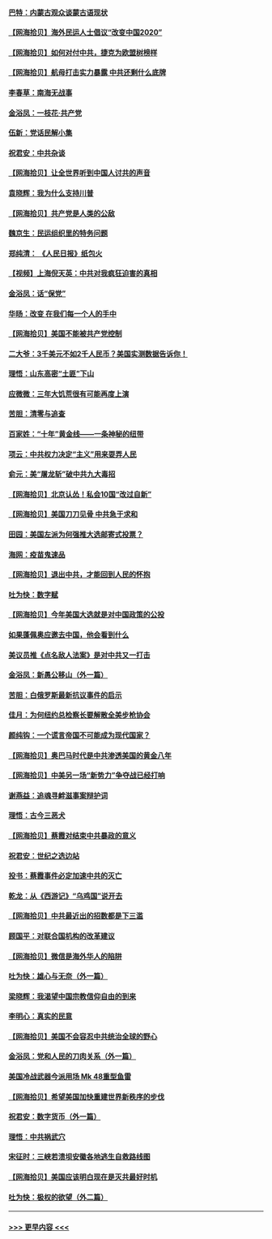#### [巴特：内蒙古观众谈蒙古语现状](../pages/nsc993/n12376923.md?t=09031302) 
#### [【网海拾贝】海外民运人士倡议“改变中国2020”](../pages/nsc993/n12376682.md?t=09031302) 
#### [【网海拾贝】如何对付中共，捷克为欧盟树榜样](../pages/nsc993/n12374209.md?t=09031302) 
#### [【网海拾贝】航母打击实力暴露 中共还剩什么底牌](../pages/nsc993/n12371825.md?t=09031302) 
#### [李春草：南海无战事](../pages/nsc993/n12371159.md?t=09031302) 
#### [金浴凤：一枝花·共产党](../pages/nsc993/n12368757.md?t=09031302) 
#### [伍新：党话民解小集](../pages/nsc993/n12366907.md?t=09031302) 
#### [祝君安：中共杂谈](../pages/nsc993/n12366076.md?t=09031302) 
#### [【网海拾贝】让全世界听到中国人讨共的声音](../pages/nsc993/n12365569.md?t=09031302) 
#### [袁晓辉：我为什么支持川普](../pages/nsc993/n12362670.md?t=09031302) 
#### [【网海拾贝】共产党是人类的公敌](../pages/nsc993/n12363182.md?t=09031302) 
#### [魏京生：民运组织里的特务问题](../pages/nsc993/n12363010.md?t=09031302) 
#### [郑纯清： 《人民日报》纸包火](../pages/nsc993/n12362706.md?t=09031302) 
#### [【视频】上海倪天英：中共对我疯狂迫害的真相](../pages/nsc993/n12356341.md?t=09031302) 
#### [金浴凤：话“保党”](../pages/nsc993/n12361867.md?t=09031302) 
#### [华旸：改变 在我们每一个人的手中](../pages/nsc993/n12361774.md?t=09031302) 
#### [【网海拾贝】美国不能被共产党控制](../pages/nsc993/n12360271.md?t=09031302) 
#### [二大爷：3千美元不如2千人民币？美国实测数据告诉你！](../pages/nsc993/n12358563.md?t=09031302) 
#### [理悟：山东高密“土匪”下山](../pages/nsc993/n12358535.md?t=09031302) 
#### [应微微：三年大饥荒很有可能再度上演](../pages/nsc993/n12358523.md?t=09031302) 
#### [苦胆：清零与追查](../pages/nsc993/n12358501.md?t=09031302) 
#### [百家姓：“十年”黄金线——一条神秘的纽带](../pages/nsc993/n12358319.md?t=09031302) 
#### [项云：中共权力决定“主义”用来耍弄人民](../pages/nsc993/n12358172.md?t=09031302) 
#### [俞元：美“屠龙斩”破中共九大毒招](../pages/nsc993/n12357822.md?t=09031302) 
#### [【网海拾贝】北京认怂！私会10国“改过自新”](../pages/nsc993/n12357784.md?t=09031302) 
#### [【网海拾贝】美国刀刀见骨 中共急于求和](../pages/nsc993/n12355511.md?t=09031302) 
#### [田园：美国左派为何强推大选邮寄式投票？](../pages/nsc993/n12352963.md?t=09031302) 
#### [海网：疫苗鬼速品](../pages/nsc993/n12354438.md?t=09031302) 
#### [【网海拾贝】退出中共，才能回到人民的怀抱](../pages/nsc993/n12352634.md?t=09031302) 
#### [吐为快：数字赋](../pages/nsc993/n12352317.md?t=09031302) 
#### [【网海拾贝】今年美国大选就是对中国政策的公投](../pages/nsc993/n12350973.md?t=09031302) 
#### [如果蓬佩奥应邀去中国，他会看到什么](../pages/nsc993/n12350945.md?t=09031302) 
#### [美议员推《点名敌人法案》是对中共又一打击](../pages/nsc993/n12350765.md?t=09031302) 
#### [金浴凤：新愚公移山（外一篇）](../pages/nsc993/n12350253.md?t=09031302) 
#### [苦胆：白俄罗斯最新抗议事件的启示](../pages/nsc993/n12349989.md?t=09031302) 
#### [佳月：为何纽约总检察长要解散全美步枪协会](../pages/nsc993/n12349939.md?t=09031302) 
#### [颜纯钩：一个谎言帝国不可能成为现代国家？](../pages/nsc993/n12349898.md?t=09031302) 
#### [【网海拾贝】奥巴马时代是中共渗透美国的黄金八年](../pages/nsc993/n12349284.md?t=09031302) 
#### [【网海拾贝】中美另一场“新势力”争夺战已经打响](../pages/nsc993/n12346998.md?t=09031302) 
#### [谢燕益：追魂寻衅滋事案辩护词](../pages/nsc993/n12346892.md?t=09031302) 
#### [理悟：古今三恶犬](../pages/nsc993/n12345190.md?t=09031302) 
#### [【网海拾贝】蔡霞对结束中共暴政的意义](../pages/nsc993/n12344263.md?t=09031302) 
#### [祝君安：世纪之选边站](../pages/nsc993/n12342382.md?t=09031302) 
#### [投书：蔡霞事件必定加速中共的灭亡](../pages/nsc993/n12341881.md?t=09031302) 
#### [乾龙：从《西游记》“乌鸡国”说开去](../pages/nsc993/n12341690.md?t=09031302) 
#### [【网海拾贝】中共最近出的招数都是下三滥](../pages/nsc993/n12341593.md?t=09031302) 
#### [顾国平：对联合国机构的改革建议](../pages/nsc993/n12339928.md?t=09031302) 
#### [【网海拾贝】微信是海外华人的陷阱](../pages/nsc993/n12338868.md?t=09031302) 
#### [吐为快：雄心与无奈（外一篇）](../pages/nsc993/n12338132.md?t=09031302) 
#### [梁晓辉：我渴望中国宗教信仰自由的到来](../pages/nsc993/n12336657.md?t=09031302) 
#### [李明心：真实的民意](../pages/nsc993/n12336089.md?t=09031302) 
#### [【网海拾贝】美国不会容忍中共统治全球的野心](../pages/nsc993/n12336063.md?t=09031302) 
#### [金浴凤：党和人民的刀肉关系（外一篇）](../pages/nsc993/n12335834.md?t=09031302) 
#### [美国冷战武器今派用场 Mk 48重型鱼雷](../pages/nsc993/n12335354.md?t=09031302) 
#### [【网海拾贝】希望美国加快重建世界新秩序的步伐](../pages/nsc993/n12334224.md?t=09031302) 
#### [祝君安：数字货币（外一篇）](../pages/nsc993/n12334186.md?t=09031302) 
#### [理悟：中共祸武穴](../pages/nsc993/n12333962.md?t=09031302) 
#### [宋征时：三峡若溃坝安徽各地逃生自救路线图](../pages/nsc993/n12332450.md?t=09031302) 
#### [【网海拾贝】美国应该明白现在是灭共最好时机](../pages/nsc993/n12332313.md?t=09031302) 
#### [吐为快：极权的欲望（外二篇）](../pages/nsc993/n12332089.md?t=09031302) 

----
#### [ >>> 更早内容 <<< ](../indexes/nsc993-earlier.md)
